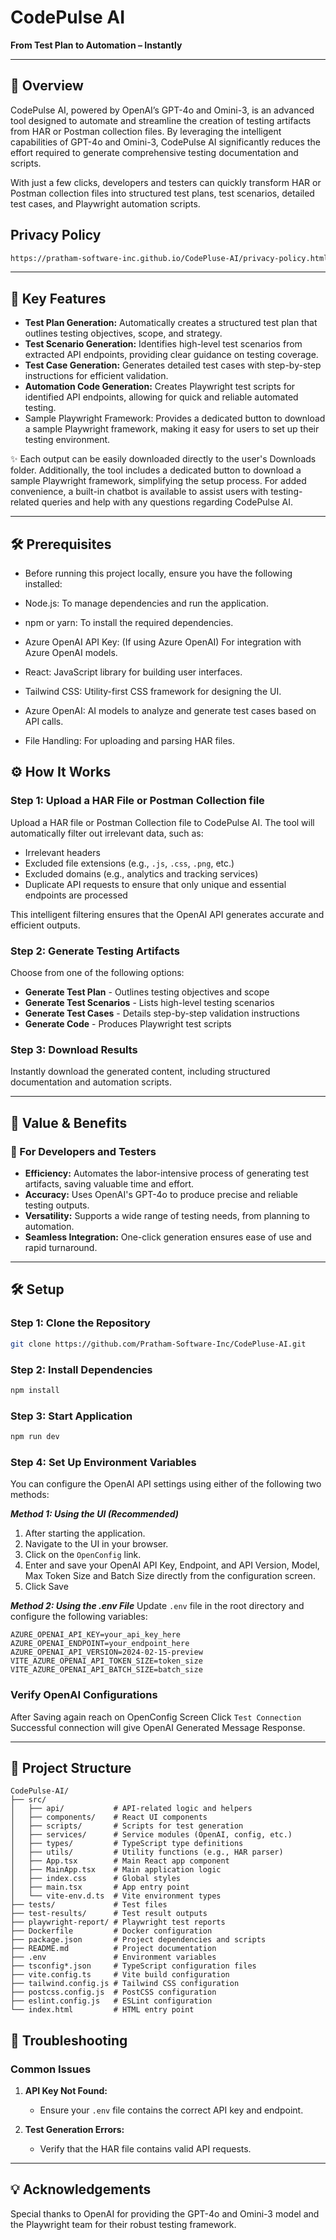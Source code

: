 # CodePulse AI
**From Test Plan to Automation – Instantly**

---

## 🌟 Overview
CodePulse AI, powered by OpenAI’s GPT-4o and Omini-3, is an advanced tool designed to automate and streamline the creation of testing artifacts from HAR or Postman collection files. By leveraging the intelligent capabilities of GPT-4o and Omini-3, CodePulse AI significantly reduces the effort required to generate comprehensive testing documentation and scripts.

With just a few clicks, developers and testers can quickly transform HAR or Postman collection files into structured test plans, test scenarios, detailed test cases, and Playwright automation scripts.

## Privacy Policy
```bash
https://pratham-software-inc.github.io/CodePluse-AI/privacy-policy.html
```
---

## 🚀 Key Features

- **Test Plan Generation:** Automatically creates a structured test plan that outlines testing objectives, scope, and strategy.
- **Test Scenario Generation:** Identifies high-level test scenarios from extracted API endpoints, providing clear guidance on testing coverage.
- **Test Case Generation:** Generates detailed test cases with step-by-step instructions for efficient validation.
- **Automation Code Generation:** Creates Playwright test scripts for identified API endpoints, allowing for quick and reliable automated testing.
- Sample Playwright Framework: Provides a dedicated button to download a sample Playwright framework, making it easy for users to set up their testing environment.

✨ Each output can be easily downloaded directly to the user's Downloads folder. Additionally, the tool includes a dedicated button to download a sample Playwright framework, simplifying the setup process. For added convenience, a built-in chatbot is available to assist users with testing-related queries and help with any questions regarding CodePulse AI.

---
## 🛠️ Prerequisites

- Before running this project locally, ensure you have the following installed:

- Node.js: To manage dependencies and run the application.

- npm or yarn: To install the required dependencies.

- Azure OpenAI API Key: (If using Azure OpenAI) For integration with Azure OpenAI models.

- React: JavaScript library for building user interfaces.

- Tailwind CSS: Utility-first CSS framework for designing the UI.

- Azure OpenAI: AI models to analyze and generate test cases based on API calls.

- File Handling: For uploading and parsing HAR files.


## ⚙️ How It Works

### Step 1: Upload a HAR File or Postman Collection file
Upload a HAR file or Postman Collection file to CodePulse AI. The tool will automatically filter out irrelevant data, such as:
- Irrelevant headers
- Excluded file extensions (e.g., `.js`, `.css`, `.png`, etc.)
- Excluded domains (e.g., analytics and tracking services)
- Duplicate API requests to ensure that only unique and essential endpoints are processed

This intelligent filtering ensures that the OpenAI API generates accurate and efficient outputs.

### Step 2: Generate Testing Artifacts
Choose from one of the following options:
- **Generate Test Plan** - Outlines testing objectives and scope
- **Generate Test Scenarios** - Lists high-level testing scenarios
- **Generate Test Cases** - Details step-by-step validation instructions
- **Generate Code** - Produces Playwright test scripts

### Step 3: Download Results
Instantly download the generated content, including structured documentation and automation scripts.

---

## 🎯 Value & Benefits

### 🔑 For Developers and Testers
- **Efficiency:** Automates the labor-intensive process of generating test artifacts, saving valuable time and effort.
- **Accuracy:** Uses OpenAI's GPT-4o to produce precise and reliable testing outputs.
- **Versatility:** Supports a wide range of testing needs, from planning to automation.
- **Seamless Integration:** One-click generation ensures ease of use and rapid turnaround.

---

## 🛠️ Setup

### Step 1: Clone the Repository
```bash
git clone https://github.com/Pratham-Software-Inc/CodePluse-AI.git
```

### Step 2: Install Dependencies
```bash
npm install
```

### Step 3: Start Application
```bash
npm run dev
```

### Step 4: Set Up Environment Variables 
You can configure the OpenAI API settings using either of the following two methods:

***Method 1: Using the UI (Recommended)***
1. After starting the application.
2. Navigate to the UI in your browser.
3. Click on the `OpenConfig` link.
4. Enter and save your OpenAI API Key, Endpoint, and API Version, Model, Max Token Size and Batch Size directly from the configuration screen.
5. Click Save

***Method 2: Using the .env File***
Update `.env` file in the root directory and configure the following variables:

```
AZURE_OPENAI_API_KEY=your_api_key_here
AZURE_OPENAI_ENDPOINT=your_endpoint_here
AZURE_OPENAI_API_VERSION=2024-02-15-preview
VITE_AZURE_OPENAI_API_TOKEN_SIZE=token_size
VITE_AZURE_OPENAI_API_BATCH_SIZE=batch_size

```
### Verify OpenAI Configurations
After Saving again reach on OpenConfig Screen
Click `Test Connection`
Successful connection will give OpenAI Generated Message Response.

---

## 📁 Project Structure

```
CodePulse-AI/
├── src/
│   ├── api/           # API-related logic and helpers
│   ├── components/    # React UI components
│   ├── scripts/       # Scripts for test generation
│   ├── services/      # Service modules (OpenAI, config, etc.)
│   ├── types/         # TypeScript type definitions
│   ├── utils/         # Utility functions (e.g., HAR parser)
│   ├── App.tsx        # Main React app component
│   ├── MainApp.tsx    # Main application logic
│   ├── index.css      # Global styles
│   ├── main.tsx       # App entry point
│   └── vite-env.d.ts  # Vite environment types
├── tests/             # Test files
├── test-results/      # Test result outputs
├── playwright-report/ # Playwright test reports
├── Dockerfile         # Docker configuration
├── package.json       # Project dependencies and scripts
├── README.md          # Project documentation
├── .env               # Environment variables
├── tsconfig*.json     # TypeScript configuration files
├── vite.config.ts     # Vite build configuration
├── tailwind.config.js # Tailwind CSS configuration
├── postcss.config.js  # PostCSS configuration
├── eslint.config.js   # ESLint configuration
└── index.html         # HTML entry point
```

## 🐛 Troubleshooting

### Common Issues
1. **API Key Not Found:**
   - Ensure your `.env` file contains the correct API key and endpoint.

2. **Test Generation Errors:**
   - Verify that the HAR file contains valid API requests.


---

## 💡 Acknowledgements
Special thanks to OpenAI for providing the GPT-4o and Omini-3 model and the Playwright team for their robust testing framework.

